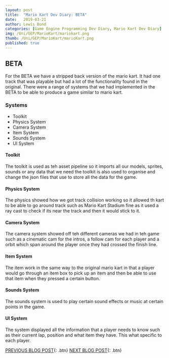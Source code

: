 ```yaml
---
layout: post
title:  "Mario Kart Dev Diary: BETA"
date:   2019-03-21
author: Lewis Bond
categories: [Game Engine Programming Dev Diary, Mario Kart Dev Diary]
img: /Uni/GEP/MarioKart/mariokart.png
thumb: /Uni/GEP/MarioKart/marioKart.png
published: true
---
```

<!--more-->

## BETA

For the BETA we have a stripped back version of the mario kart. It had one track that was playable but had a lot of the functionality found in the original. There were a range of systems that we had implemented in the BETA to be able to produce a game similar to mario kart.

### Systems

- Toolkit
- Physics System
- Camera System
- Item System
- Sounds System
- UI System

#### Toolkit

The toolkit is used as teh asset pipeline so it imports all our models, sprites, sounds or any data that we need the toolkit is also used to organise and change the json files that use to store all the data for the game.

#### Physics System

The physics showed how we got track collision working so it allowed th kart to be able to go around track such as Mario Kart Stadium fine as it used a ray cast to check if its near the track and then it would stick to it. 

#### Camera System

The camera system showed off teh different cameras we had in teh game such as a cinematic cam for the intros, a follow cam for each player and a orbit which span around the player once they had crossed the finish line.

#### Item System

The item work in the same way to the original mario kart in that a player would go through an item box to pick up an item and then be able to use that item when they pressed a certain button.

#### Sounds System

The sounds system is used to play certain sound effects or music at certain points in the game.

#### UI System

The system displayed all the information that a player needs to know such as their current lap, position and what item they have. This what specific to each player.


[PREVIOUS BLOG POST](https://lbondi7.github.io/game%20engine%20programming%20dev%20diary/mario%20kart%20dev%20diary/gep-mariokart-8){: .btn} [NEXT BLOG POST](https://lbondi7.github.io/game%20engine%20programming%20dev%20diary/mario%20kart%20dev%20diary/gep-mariokart-10){: .btn}
